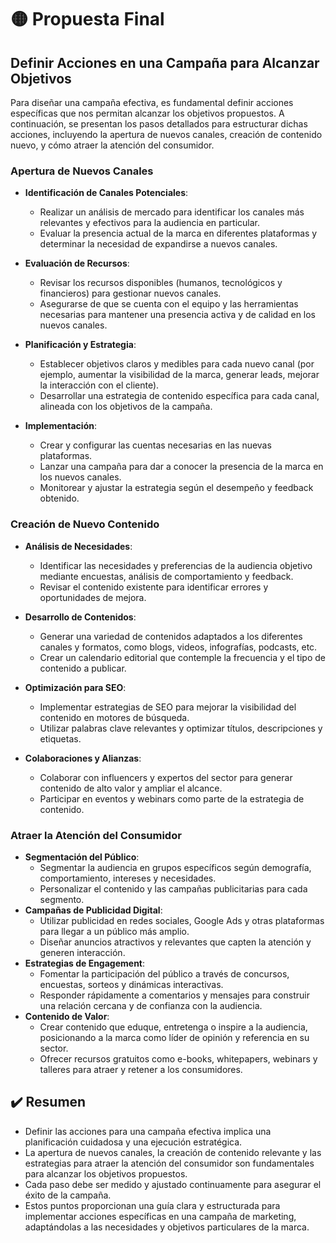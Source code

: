 # 🟡 Propuesta Final

## Definir Acciones en una Campaña para Alcanzar Objetivos
Para diseñar una campaña efectiva, es fundamental definir acciones específicas que nos permitan alcanzar los objetivos propuestos. A continuación, se presentan los pasos detallados para estructurar dichas acciones, incluyendo la apertura de nuevos canales, creación de contenido nuevo, y cómo atraer la atención del consumidor.

### Apertura de Nuevos Canales
- **Identificación de Canales Potenciales**:
    - Realizar un análisis de mercado para identificar los canales más relevantes y efectivos para la audiencia en particular.
    - Evaluar la presencia actual de la marca en diferentes plataformas y determinar la necesidad de expandirse a nuevos canales.

- **Evaluación de Recursos**:
    - Revisar los recursos disponibles (humanos, tecnológicos y financieros) para gestionar nuevos canales.
    - Asegurarse de que se cuenta con el equipo y las herramientas necesarias para mantener una presencia activa y de calidad en los nuevos canales.

- **Planificación y Estrategia**:
    - Establecer objetivos claros y medibles para cada nuevo canal (por ejemplo, aumentar la visibilidad de la marca, generar leads, mejorar la interacción con el cliente).
    - Desarrollar una estrategia de contenido específica para cada canal, alineada con los objetivos de la campaña.

- **Implementación**:
    - Crear y configurar las cuentas necesarias en las nuevas plataformas.
    - Lanzar una campaña para dar a conocer la presencia de la marca en los nuevos canales.
    - Monitorear y ajustar la estrategia según el desempeño y feedback obtenido.

### Creación de Nuevo Contenido
- **Análisis de Necesidades**:
    - Identificar las necesidades y preferencias de la audiencia objetivo mediante encuestas, análisis de comportamiento y feedback.
    - Revisar el contenido existente para identificar errores y oportunidades de mejora.
- **Desarrollo de Contenidos**:
    - Generar una variedad de contenidos adaptados a los diferentes canales y formatos, como blogs, videos, infografías, podcasts, etc.
    - Crear un calendario editorial que contemple la frecuencia y el tipo de contenido a publicar.
- **Optimización para SEO**:
    - Implementar estrategias de SEO para mejorar la visibilidad del contenido en motores de búsqueda.
    - Utilizar palabras clave relevantes y optimizar títulos, descripciones y etiquetas.

- **Colaboraciones y Alianzas**:
    - Colaborar con influencers y expertos del sector para generar contenido de alto valor y ampliar el alcance.
    - Participar en eventos y webinars como parte de la estrategia de contenido.


### Atraer la Atención del Consumidor
- **Segmentación del Público**:
    - Segmentar la audiencia en grupos específicos según demografía, comportamiento, intereses y necesidades.
    - Personalizar el contenido y las campañas publicitarias para cada segmento.
- **Campañas de Publicidad Digital**:
    - Utilizar publicidad en redes sociales, Google Ads y otras plataformas para llegar a un público más amplio.
    - Diseñar anuncios atractivos y relevantes que capten la atención y generen interacción.
- **Estrategias de Engagement**:
    - Fomentar la participación del público a través de concursos, encuestas, sorteos y dinámicas interactivas.
    - Responder rápidamente a comentarios y mensajes para construir una relación cercana y de confianza con la audiencia.
- **Contenido de Valor**:
    - Crear contenido que eduque, entretenga o inspire a la audiencia, posicionando a la marca como líder de opinión y referencia en su sector.
    - Ofrecer recursos gratuitos como e-books, whitepapers, webinars y talleres para atraer y retener a los consumidores.

## ✔️ Resumen
- Definir las acciones para una campaña efectiva implica una planificación cuidadosa y una ejecución estratégica. 
- La apertura de nuevos canales, la creación de contenido relevante y las estrategias para atraer la atención del consumidor son fundamentales para alcanzar los objetivos propuestos. 
- Cada paso debe ser medido y ajustado continuamente para asegurar el éxito de la campaña.
- Estos puntos proporcionan una guía clara y estructurada para implementar acciones específicas en una campaña de marketing, adaptándolas a las necesidades y objetivos particulares de la marca.